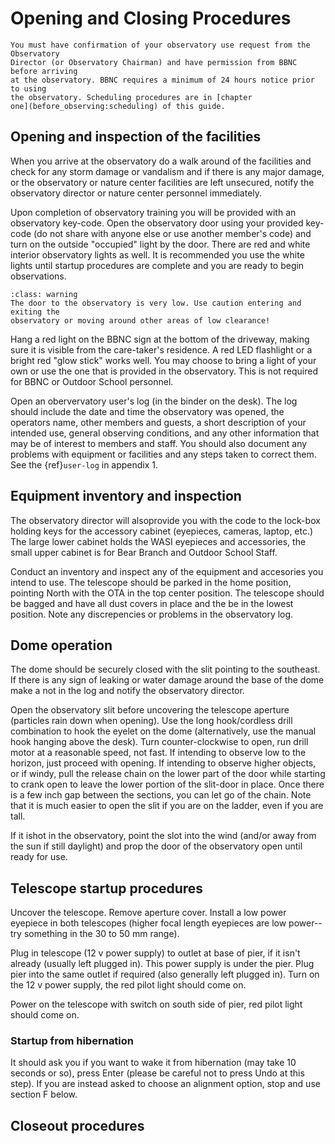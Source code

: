 # Opening and Closing Procedures

```{note}
You must have confirmation of your observatory use request from the Observatory
Director (or Observatory Chairman) and have permission from BBNC before arriving
at the observatory. BBNC requires a minimum of 24 hours notice prior to using
the observatory. Scheduling procedures are in [chapter
one](before_observing:scheduling) of this guide.
```

## Opening and inspection of the facilities

When you arrive at the observatory do a walk around of the facilities and check
for any storm damage or vandalism and if there is any major damage, or the
observatory or nature center facilities are left unsecured, notify the observatory
director or nature center personnel immediately.

Upon completion of observatory training you will be provided with an observatory
key-code. Open the observatory door using your provided key-code (do not share
with anyone else or use another member's code) and turn on the outside
"occupied" light by the door. There are red and white interior observatory
lights as well. It is recommended you use the white lights until startup
procedures are complete and you are ready to begin observations.

`````{admonition} Use caution
:class: warning
The door to the observatory is very low. Use caution entering and exiting the
observatory or moving around other areas of low clearance!
`````

Hang a red light on the BBNC sign at the bottom of the driveway, making sure it
is visible from the care-taker's residence. A red LED flashlight or a bright red
"glow stick" works well. You may choose to bring a light of your own or
use the one that is provided in the observatory. This is not required for BBNC
or Outdoor School personnel.

Open an obervervatory user's log (in the binder on the desk). The log should
include the date and time the observatory was opened, the operators name, other
members and guests, a short description of your intended use, general observing
conditions, and any other information that may be of interest to members and
staff. You should also document any problems with equipment or facilities and
any steps taken to correct them. See the {ref}`user-log` in appendix 1.

## Equipment inventory and inspection

The observatory director will alsoprovide you with the code to the lock-box
holding keys for the accessory cabinet (eyepieces, cameras, laptop, etc.) The
large lower cabinet holds the WASI eyepieces and accessories, the small upper
cabinet is for Bear Branch and Outdoor School Staff.

Conduct an inventory and inspect any of the equipment and accesories you intend
to use. The telescope should be parked in the home position, pointing North with
the OTA in the top center position. The telescope should be bagged and have all
dust covers in place and the be in the lowest position. Note any discrepencies
or problems in the observatory log.

## Dome operation

The dome should be securely closed with the slit pointing to the southeast. If
there is any sign of leaking or water damage around the base of the dome make a
not in the log and notify the observatory director.

Open the observatory slit before uncovering the telescope aperture (particles
rain down when opening). Use the long hook/cordless drill combination to hook
the eyelet on the dome (alternatively, use the manual hook hanging above the
desk). Turn counter-clockwise to open, run drill motor at a reasonable speed,
not fast. If intending to observe low to the horizon, just proceed with
opening. If intending to observe higher objects, or if windy, pull the release
chain on the lower part of the door while starting to crank open to leave the
lower portion of the slit-door in place. Once there is a few inch gap between
the sections, you can let go of the chain. Note that it is much easier to open
the slit if you are on the ladder, even if you are tall.

If it ishot in the observatory, point the slot into the wind (and/or away from
the sun if still daylight) and prop the door of the observatory open until ready
for use.

## Telescope startup procedures

Uncover the telescope. Remove aperture cover. Install a low power eyepiece in
both telescopes (higher focal length eyepieces are low power--try something in
the 30 to 50 mm range).

Plug in telescope (12 v power supply) to outlet at base of pier, if it isn't
already (usually left plugged in). This power supply is under the pier. Plug
pier into the same outlet if required (also generally left plugged in). Turn on
the 12 v power supply, the red pilot light should come on.

Power on the telescope with switch on south side of pier, red pilot light
should come on.

### Startup from hibernation

It should ask you if you want to wake it from hibernation (may
take 10 seconds or so), press Enter (please be careful not to press Undo at
this step). If you are instead asked to choose an alignment option, stop and
use section F below.

## Closeout procedures

